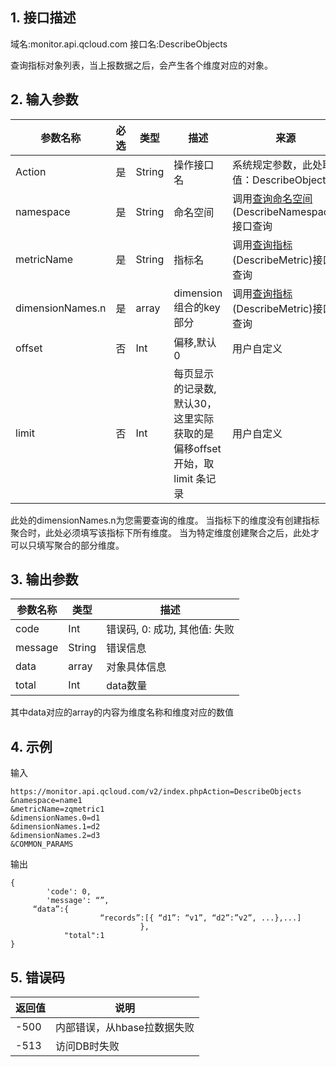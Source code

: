 ## 1. 接口描述
域名:monitor.api.qcloud.com
接口名:DescribeObjects

查询指标对象列表，当上报数据之后，会产生各个维度对应的对象。

## 2. 输入参数
| 参数名称 | 必选  | 类型 | 描述 |来源|
|---------|---------|---------|---------|---------|
| Action | 是 | String | 操作接口名|系统规定参数，此处取值：DescribeObjects|
| namespace | 是 | String | 命名空间|调用<a href="/doc/api/255/查询命名空间" title="查询命名空间">查询命名空间</a>(DescribeNamespace)接口查询|
| metricName | 是 | String | 指标名|调用<a href="/doc/api/255/查询指标" title="查询指标">查询指标</a>(DescribeMetric)接口查询|
| dimensionNames.n | 是 | array | dimension组合的key部分|调用<a href="/doc/api/255/查询指标" title="查询指标">查询指标</a>(DescribeMetric)接口查询|
| offset | 否 | Int | 偏移,默认0|用户自定义|
| limit | 否 | Int | 每页显示的记录数,默认30，这里实际获取的是偏移offset开始，取limit 条记录|用户自定义|

此处的dimensionNames.n为您需要查询的维度。
当指标下的维度没有创建指标聚合时，此处必须填写该指标下所有维度。
当为特定维度创建聚合之后，此处才可以只填写聚合的部分维度。


## 3. 输出参数
| 参数名称 | 类型 | 描述 |
|---------|---------|---------|
| code | Int | 错误码, 0: 成功, 其他值: 失败|
| message | String | 错误信息|
| data | array | 对象具体信息|
| total | Int | data数量|

其中data对应的array的内容为维度名称和维度对应的数值


## 4. 示例
输入
```
https://monitor.api.qcloud.com/v2/index.phpAction=DescribeObjects
&namespace=name1
&metricName=zqmetric1
&dimensionNames.0=d1
&dimensionNames.1=d2
&dimensionNames.2=d3
&COMMON_PARAMS
```
输出
```
{
		'code': 0,
		'message': “”,
     “data”:{
	                “records”:[{ “d1”: “v1”, “d2”:”v2”, ...},...]
						     },
			"total":1
}
```

## 5. 错误码
| 返回值 | 说明 |
|---------|---------|
|-500  | 内部错误，从hbase拉数据失败 | 
|-513  | 访问DB时失败 | 
